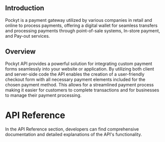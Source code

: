 
## Introduction

Pockyt is a payment gateway utilized by various companies in retail and online to process payments, offering a digital wallet for seamless transfers and processing payments through point-of-sale systems, In-store payment, and Pay-out services.

## Overview

Pockyt API provides a powerful solution for integrating custom payment forms seamlessly into your website or application. By utilizing both client and server-side code the API enables the creation of a user-friendly checkout form with all necessary payment elements included for the chosen payment method. This allows for a streamlined payment process making it easier for customers to complete transactions and for businesses to manage their payment processing.

# API Reference

 In the API Reference section, developers can find comprehensive documentation and detailed explanations of the API's functionality.
